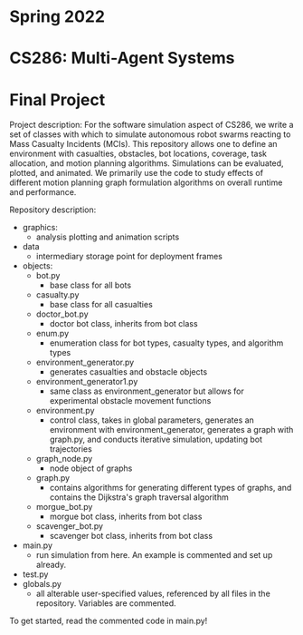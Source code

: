# Spring 2022
# CS286: Multi-Agent Systems
# Final Project

Project description:
For the software simulation aspect of CS286, we write a set of classes with which to simulate autonomous robot swarms reacting to Mass Casualty Incidents (MCIs). This repository allows one to define an environment with casualties, obstacles, bot locations, coverage, task allocation, and motion planning algorithms. Simulations can be evaluated, plotted, and animated. We primarily use the code to study effects of different motion planning graph formulation algorithms on overall runtime and performance.


Repository description:
- graphics:
  - analysis plotting and animation scripts
- data
  - intermediary storage point for deployment frames
- objects:
  - bot.py
    - base class for all bots
  - casualty.py
    - base class for all casualties
  - doctor_bot.py
    - doctor bot class, inherits from bot class
  - enum.py
    - enumeration class for bot types, casualty types, and algorithm types
  - environment_generator.py
    - generates casualties and obstacle objects
  - environment_generator1.py
    - same class as environment_generator but allows for experimental obstacle movement functions
  - environment.py
    - control class, takes in global parameters, generates an environment with environment_generator, generates a graph with graph.py, and conducts iterative simulation, updating bot trajectories
  - graph_node.py
    - node object of graphs
  - graph.py
    - contains algorithms for generating different types of graphs, and contains the Dijkstra's graph traversal algorithm
  - morgue_bot.py
    - morgue bot class, inherits from bot class
  - scavenger_bot.py
    - scavenger bot class, inherits from bot class
- main.py
  - run simulation from here. An example is commented and set up already.
- test.py
- globals.py
  - all alterable user-specified values, referenced by all files in the repository. Variables are commented.


To get started, read the commented code in main.py!

